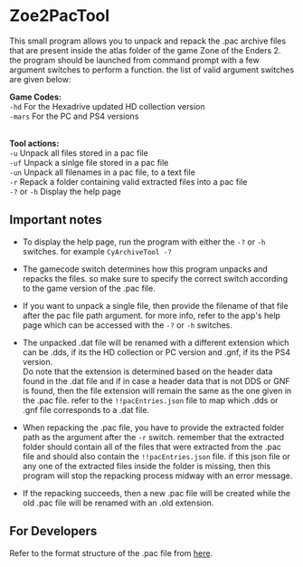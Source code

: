 # Zoe2PacTool

This small program allows you to unpack and repack the .pac archive files that are present inside the atlas folder of the game Zone of the Enders 2. the program should be launched from command prompt with a few argument switches to perform a function. the list of valid argument switches are given below:

**Game Codes:**
<br>``-hd`` For the Hexadrive updated HD collection version
<br>``-mars`` For the PC and PS4 versions

<br>**Tool actions:**
<br>``-u`` Unpack all files stored in a pac file
<br>``-uf`` Unpack a sinlge file stored in a pac file
<br>``-un`` Unpack all filenames in a pac file, to a text file
<br>``-r`` Repack a folder containing valid extracted files into a pac file
<br>``-?`` or ``-h`` Display the help page
<br>

## Important notes
- To display the help page, run the program with either the `-?` or `-h` switches. for example `CyArchiveTool -?`

- The gamecode switch determines how this program unpacks and repacks the files. so make sure to specify the correct switch according to the game version of the .pac file.

- If you want to unpack a single file, then provide the filename of that file after the pac file path argument. for more info, refer to the app's help page which can be accessed with the `-?` or `-h` switches.

- The unpacked .dat file will be renamed with a different extension which can be .dds, if its the HD collection or PC version and .gnf, if its the PS4 version. <br>Do note that the extension is determined based on the header data found in the .dat file and if in case a header data that is not DDS or GNF is found, then the file extension will remain the same as the one given in the .pac file. refer to the `!!pacEntries.json` file to map which .dds or .gnf file corresponds to a .dat file.

- When repacking the .pac file, you have to provide the extracted folder path as the argument after the `-r` switch. remember that the extracted folder should contain all of the files that were extracted from the .pac file and should also contain the `!!pacEntries.json` file. if this json file or any one of the extracted files inside the folder is missing, then this program will stop the repacking process midway with an error message.

- If the repacking succeeds, then a new .pac file will be created while the old .pac file will be renamed with an .old extension.

## For Developers
Refer to the format structure of the .pac file from [here](FormatStruct.md).
